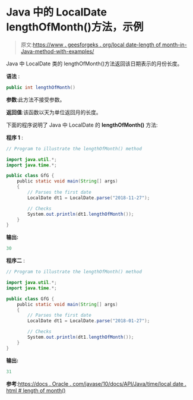 # Java 中的 LocalDate lengthOfMonth()方法，示例

> 原文:[https://www . geesforgeks . org/local date-length of month-in-Java-method-with-examples/](https://www.geeksforgeeks.org/localdate-lengthofmonth-method-in-java-with-examples/)

Java 中 LocalDate 类的 lengthOfMonth()方法返回该日期表示的月份长度。

**语法** :

```java
public int lengthOfMonth()

```

**参数**:此方法不接受参数。

**返回值**:该函数以天为单位返回月的长度。

下面的程序说明了 Java 中 LocalDate 的 **lengthOfMonth()** 方法:

**程序 1** :

```java
// Program to illustrate the lengthOfMonth() method

import java.util.*;
import java.time.*;

public class GfG {
    public static void main(String[] args)
    {
        // Parses the first date
        LocalDate dt1 = LocalDate.parse("2018-11-27");

        // Checks
        System.out.println(dt1.lengthOfMonth());
    }
}
```

**输出:**

```java
30

```

**程序二** :

```java
// Program to illustrate the lengthOfMonth() method

import java.util.*;
import java.time.*;

public class GfG {
    public static void main(String[] args)
    {
        // Parses the first date
        LocalDate dt1 = LocalDate.parse("2018-01-27");

        // Checks
        System.out.println(dt1.lengthOfMonth());
    }
}
```

**输出:**

```java
31

```

**参考**:[https://docs . Oracle . com/javase/10/docs/API/Java/time/local date . html # length of month()](https://docs.oracle.com/javase/10/docs/api/java/time/LocalDate.html#lengthOfMonth())